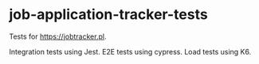 # job-application-tracker-tests

Tests for https://jobtracker.pl.

Integration tests using Jest.
E2E tests using cypress.
Load tests using K6.
